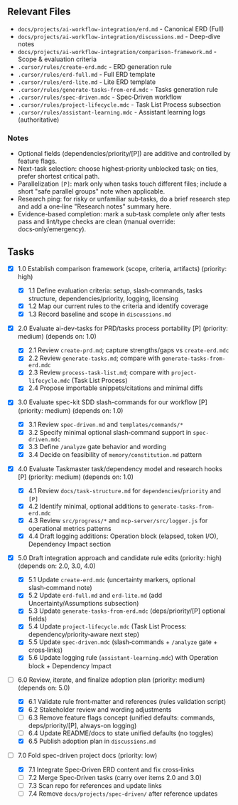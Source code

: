 ## Relevant Files

- `docs/projects/ai-workflow-integration/erd.md` - Canonical ERD (Full)
- `docs/projects/ai-workflow-integration/discussions.md` - Deep-dive notes
- `docs/projects/ai-workflow-integration/comparison-framework.md` - Scope & evaluation criteria
- `.cursor/rules/create-erd.mdc` - ERD generation rule
- `.cursor/rules/erd-full.md` - Full ERD template
- `.cursor/rules/erd-lite.md` - Lite ERD template
- `.cursor/rules/generate-tasks-from-erd.mdc` - Tasks generation rule
- `.cursor/rules/spec-driven.mdc` - Spec‑Driven workflow
- `.cursor/rules/project-lifecycle.mdc` - Task List Process subsection
- `.cursor/rules/assistant-learning.mdc` - Assistant learning logs (authoritative)

### Notes

- Optional fields (dependencies/priority/[P]) are additive and controlled by feature flags.
- Next-task selection: choose highest‑priority unblocked task; on ties, prefer shortest critical path.
- Parallelization `[P]`: mark only when tasks touch different files; include a short "safe parallel groups" note when applicable.
- Research ping: for risky or unfamiliar sub‑tasks, do a brief research step and add a one‑line "Research notes" summary here.
- Evidence-based completion: mark a sub‑task complete only after tests pass and lint/type checks are clean (manual override: docs‑only/emergency).

## Tasks

- [x] 1.0 Establish comparison framework (scope, criteria, artifacts) (priority: high)

  - [x] 1.1 Define evaluation criteria: setup, slash‑commands, tasks structure, dependencies/priority, logging, licensing
  - [x] 1.2 Map our current rules to the criteria and identify coverage
  - [x] 1.3 Record baseline and scope in `discussions.md`

- [x] 2.0 Evaluate ai-dev-tasks for PRD/tasks process portability [P] (priority: medium) (depends on: 1.0)

  - [x] 2.1 Review `create-prd.md`; capture strengths/gaps vs `create-erd.mdc`
  - [x] 2.2 Review `generate-tasks.md`; compare with `generate-tasks-from-erd.mdc`
  - [x] 2.3 Review `process-task-list.md`; compare with `project-lifecycle.mdc` (Task List Process)
  - [x] 2.4 Propose importable snippets/citations and minimal diffs

- [x] 3.0 Evaluate spec-kit SDD slash-commands for our workflow [P] (priority: medium) (depends on: 1.0)

  - [x] 3.1 Review `spec-driven.md` and `templates/commands/*`
  - [x] 3.2 Specify minimal optional slash‑command support in `spec-driven.mdc`
  - [x] 3.3 Define `/analyze` gate behavior and wording
  - [x] 3.4 Decide on feasibility of `memory/constitution.md` pattern

- [x] 4.0 Evaluate Taskmaster task/dependency model and research hooks [P] (priority: medium) (depends on: 1.0)

  - [x] 4.1 Review `docs/task-structure.md` for `dependencies`/`priority` and `[P]`
  - [x] 4.2 Identify minimal, optional additions to `generate-tasks-from-erd.mdc`
  - [x] 4.3 Review `src/progress/*` and `mcp-server/src/logger.js` for operational metrics patterns
  - [x] 4.4 Draft logging additions: Operation block (elapsed, token I/O), Dependency Impact section

- [x] 5.0 Draft integration approach and candidate rule edits (priority: high) (depends on: 2.0, 3.0, 4.0)

  - [x] 5.1 Update `create-erd.mdc` (uncertainty markers, optional slash‑command note)
  - [x] 5.2 Update `erd-full.md` and `erd-lite.md` (add Uncertainty/Assumptions subsection)
  - [x] 5.3 Update `generate-tasks-from-erd.mdc` (deps/priority/[P] optional fields)
  - [x] 5.4 Update `project-lifecycle.mdc` (Task List Process: dependency/priority‑aware next step)
  - [x] 5.5 Update `spec-driven.mdc` (slash‑commands + `/analyze` gate + cross‑links)
  - [x] 5.6 Update logging rule (`assistant-learning.mdc`) with Operation block + Dependency Impact

- [ ] 6.0 Review, iterate, and finalize adoption plan (priority: medium) (depends on: 5.0)

  - [x] 6.1 Validate rule front‑matter and references (rules validation script)
  - [x] 6.2 Stakeholder review and wording adjustments
  - [ ] 6.3 Remove feature flags concept (unified defaults: commands, deps/priority/[P], always-on logging)
  - [ ] 6.4 Update README/docs to state unified defaults (no toggles)
  - [x] 6.5 Publish adoption plan in `discussions.md`

- [ ] 7.0 Fold spec-driven project docs (priority: low)

  - [x] 7.1 Integrate Spec‑Driven ERD content and fix cross‑links
  - [ ] 7.2 Merge Spec‑Driven tasks (carry over items 2.0 and 3.0)
  - [ ] 7.3 Scan repo for references and update links
  - [ ] 7.4 Remove `docs/projects/spec-driven/` after reference updates
